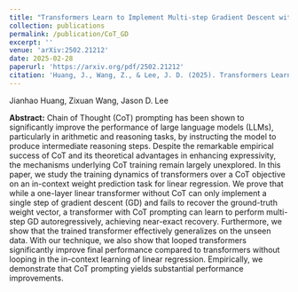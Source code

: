 ```yaml
---
title: "Transformers Learn to Implement Multi-step Gradient Descent with Chain of Thought"
collection: publications
permalink: /publication/CoT_GD
excerpt: ''
venue: 'arXiv:2502.21212'
date: 2025-02-28
paperurl: 'https://arxiv.org/pdf/2502.21212'
citation: 'Huang, J., Wang, Z., & Lee, J. D. (2025). Transformers Learn to Implement Multi-step Gradient Descent with Chain of Thought. arXiv preprint arXiv:2502.21212.'
---
```

Jianhao Huang, Zixuan Wang, Jason D. Lee

**Abstract:** Chain of Thought (CoT) prompting has been shown to significantly improve the performance of large language models (LLMs), particularly in arithmetic and reasoning tasks, by instructing the model to produce intermediate reasoning steps. Despite the remarkable empirical success of CoT and its theoretical advantages in enhancing expressivity, the mechanisms underlying CoT training remain largely unexplored. In this paper, we study the training dynamics of transformers over a CoT objective on an in-context weight prediction task for linear regression. We prove that while a one-layer linear transformer without CoT can only implement a single step of gradient descent (GD) and fails to recover the ground-truth weight vector, a transformer with CoT prompting can learn to perform multi-step GD autoregressively, achieving near-exact recovery. Furthermore, we show that the trained transformer effectively generalizes on the unseen data. With our technique, we also show that looped transformers significantly improve final performance compared to transformers without looping in the in-context learning of linear regression. Empirically, we demonstrate that CoT prompting yields substantial performance improvements.
